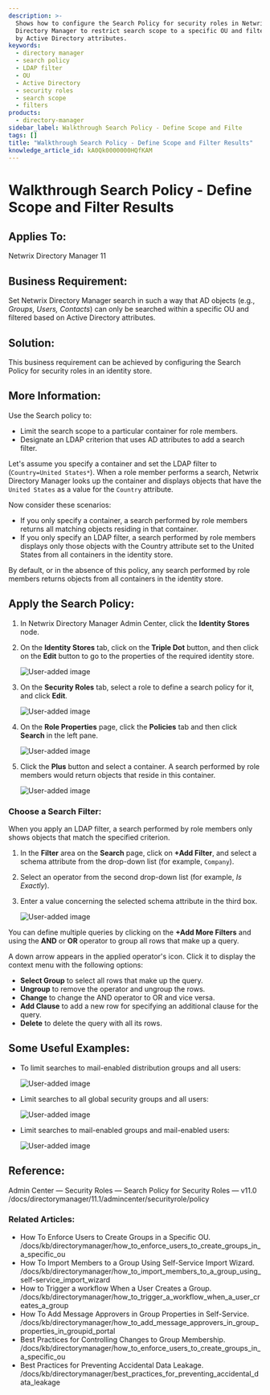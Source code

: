 ```yaml
---
description: >-
  Shows how to configure the Search Policy for security roles in Netwrix
  Directory Manager to restrict search scope to a specific OU and filter results
  by Active Directory attributes.
keywords:
  - directory manager
  - search policy
  - LDAP filter
  - OU
  - Active Directory
  - security roles
  - search scope
  - filters
products:
  - directory-manager
sidebar_label: Walkthrough Search Policy - Define Scope and Filte
tags: []
title: "Walkthrough Search Policy - Define Scope and Filter Results"
knowledge_article_id: kA0Qk0000000HQfKAM
---
```


# Walkthrough Search Policy - Define Scope and Filter Results

## Applies To:
Netwrix Directory Manager 11

## Business Requirement:
Set Netwrix Directory Manager search in such a way that AD objects (e.g., *Groups, Users, Contacts*) can only be searched within a specific OU and filtered based on Active Directory attributes.

## Solution:
This business requirement can be achieved by configuring the Search Policy for security roles in an identity store.

## More Information:
Use the Search policy to:

- Limit the search scope to a particular container for role members.
- Designate an LDAP criterion that uses AD attributes to add a search filter.

Let's assume you specify a container and set the LDAP filter to (`Country=United States*`). When a role member performs a search, Netwrix Directory Manager looks up the container and displays objects that have the `United States` as a value for the `Country` attribute.

Now consider these scenarios:

- If you only specify a container, a search performed by role members returns all matching objects residing in that container.
- If you only specify an LDAP filter, a search performed by role members displays only those objects with the Country attribute set to the United States from all containers in the identity store.

By default, or in the absence of this policy, any search performed by role members returns objects from all containers in the identity store.

## Apply the Search Policy:
1. In Netwrix Directory Manager Admin Center, click the **Identity Stores** node.
2. On the **Identity Stores** tab, click on the **Triple Dot** button, and then click on the **Edit** button to go to the properties of the required identity store.

   ![User-added image](images/ka0Qk000000Dg1R_0EMQk000001eu1K.png)

3. On the **Security Roles** tab, select a role to define a search policy for it, and click **Edit**.

   ![User-added image](images/ka0Qk000000Dg1R_0EMQk000001f0gD.png)

4. On the **Role Properties** page, click the **Policies** tab and then click **Search** in the left pane.

   ![User-added image](images/ka0Qk000000Dg1R_0EMQk000001ezqc.png)

5. Click the **Plus** button and select a container. A search performed by role members would return objects that reside in this container.

   ![User-added image](images/ka0Qk000000Dg1R_0EMQk000001f0pt.png)

### Choose a Search Filter:
When you apply an LDAP filter, a search performed by role members only shows objects that match the specified criterion.

1. In the **Filter** area on the **Search** page, click on **+Add Filter**, and select a schema attribute from the drop-down list (for example, `Company`).
2. Select an operator from the second drop-down list (for example, *Is Exactly*).
3. Enter a value concerning the selected schema attribute in the third box.

   ![User-added image](images/ka0Qk000000Dg1R_0EMQk000001ezDu.png)

You can define multiple queries by clicking on the **+Add More Filters** and using the **AND** or **OR** operator to group all rows that make up a query.

A down arrow appears in the applied operator's icon. Click it to display the context menu with the following options:

- **Select Group** to select all rows that make up the query.
- **Ungroup** to remove the operator and ungroup the rows.
- **Change** to change the AND operator to OR and vice versa.
- **Add Clause** to add a new row for specifying an additional clause for the query.
- **Delete** to delete the query with all its rows.

## Some Useful Examples:
- To limit searches to mail-enabled distribution groups and all users:

  ![User-added image](images/ka0Qk000000Dg1R_0EMQk000001exAU.png)

- Limit searches to all global security groups and all users:

  ![User-added image](images/ka0Qk000000Dg1R_0EMQk000001evqG.png)

- Limit searches to mail-enabled groups and mail-enabled users:

  ![User-added image](images/ka0Qk000000Dg1R_0EMQk000001f1KX.png)

## Reference:
Admin Center — Security Roles — Search Policy for Security Roles — v11.0  
/docs/directorymanager/11.1/admincenter/securityrole/policy

### Related Articles:
- How To Enforce Users to Create Groups in a Specific OU.  
  /docs/kb/directorymanager/how_to_enforce_users_to_create_groups_in_a_specific_ou
- How To Import Members to a Group Using Self-Service Import Wizard.  
  /docs/kb/directorymanager/how_to_import_members_to_a_group_using_self-service_import_wizard
- How to Trigger a workflow When a User Сreates a Group.  
  /docs/kb/directorymanager/how_to_trigger_a_workflow_when_a_user_сreates_a_group
- How To Add Message Approvers in Group Properties in Self-Service.  
  /docs/kb/directorymanager/how_to_add_message_approvers_in_group_properties_in_groupid_portal
- Best Practices for Controlling Changes to Group Membership.  
  /docs/kb/directorymanager/how_to_enforce_users_to_create_groups_in_a_specific_ou
- Best Practices for Preventing Accidental Data Leakage.  
  /docs/kb/directorymanager/best_practices_for_preventing_accidental_data_leakage
